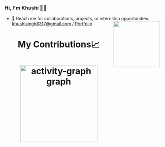 ### Hi, I'm Khushi 💁‍♀️

- 📩 Reach me for collaborations, projects, or internship opportunities: [khushisingh8317@gmail.com](mailto:khushisingh8317@gmail.com) / [Portfolio](https://khushisingh-tau.vercel.app/)<img align="right" src="https://user-images.githubusercontent.com/5713670/87202985-820dcb80-c2b6-11ea-9f56-7ec461c497c3.gif" width="150"/>
 <h1 align = center> My Contributions📈 <h1>
 <div align="center">
  <img src="https://github-readme-activity-graph.vercel.app/graph?username=mekhushi&radius=16&theme=github-dark&area=true&order=5" height="250" alt="activity-graph graph" />
</div>
 



 
